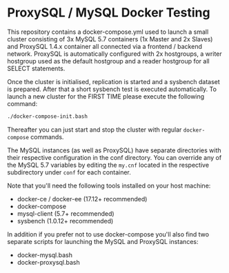 ProxySQL / MySQL Docker Testing
===============================

This repository contains a docker-compose.yml used to launch a small cluster consisting of 3x
MySQL 5.7 containers (1x Master and 2x Slaves) and ProxySQL 1.4.x container all connected via 
a frontend / backend network. ProxySQL is automatically configured with 2x hostgroups, a writer 
hostgroup used as the default hostgroup and a reader hostgroup for all SELECT statements.

Once the cluster is initialised, replication is started and a sysbench dataset is prepared. After
that a short sysbench test is executed automatically. To launch a new cluster for the FIRST TIME please
execute the following command:

```bash
./docker-compose-init.bash
```

Thereafter you can just start and stop the cluster with regular `docker-compose` commands.

The MySQL instances (as well as ProxySQL) have separate directories with their respective configuration
in the conf directory. You can override any of the MySQL 5.7 variables by editing the `my.cnf` located
in the respective subdirectory under `conf` for each container.

Note that you'll need the following tools installed on your host machine:
- docker-ce / docker-ee (17.12+ recommended)
- docker-compose
- mysql-client (5.7+ recommended)
- sysbench (1.0.12+ recommended)

In addition if you prefer not to use docker-compose you'll also find two separate scripts for launching the 
MySQL and ProxySQL instances:
- docker-mysql.bash
- docker-proxysql.bash

